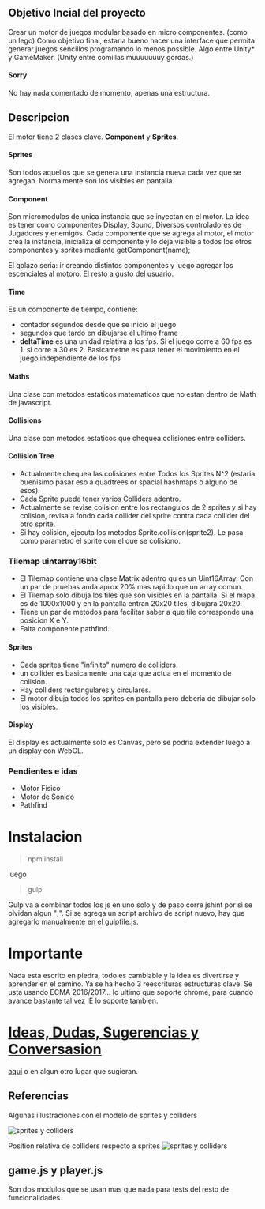 
##  Objetivo Incial del proyecto 
Crear un motor de juegos modular basado en micro componentes. (como un lego)
Como objetivo final, estaria bueno hacer una interface que permita generar juegos sencillos programando lo menos possible. Algo entre Unity* y GameMaker. (Unity entre comillas muuuuuuuy gordas.) 


#### Sorry
No hay nada comentado de momento, apenas una estructura.



## Descripcion

El motor tiene 2 clases clave.
**Component** y **Sprites**.

#### Sprites 
Son todos aquellos que se genera una instancia nueva cada vez que se agregan. Normalmente son los visibles en pantalla.

#### Component 
Son micromodulos de unica instancia que se inyectan en el motor.
La idea es tener como componentes Display, Sound, Diversos controladores de Jugadores y enemigos.
Cada componente que se agrega al motor, el motor crea la instancia, inicializa el componente y lo deja visible a todos los otros componentes y sprites mediante getComponent(name);

El golazo seria: ir creando distintos componentes y luego agregar los escenciales al motoro. El resto a gusto del usuario.



#### Time
Es un componente de tiempo, contiene:
* contador segundos desde que se inicio el juego
* segundos que tardo en dibujarse el ultimo frame
* **deltaTime** es una unidad relativa a los fps. Si el juego corre a 60 fps es 1. si corre a 30 es 2. Basicametne es para tener el movimiento en el juego independiente de los fps

#### Maths
Una clase con metodos estaticos matematicos que no estan dentro de Math de javascript.

#### Collisions
Una clase con metodos estaticos que chequea colisiones entre colliders.


#### Collision Tree
* Actualmente chequea las colisiones entre Todos los Sprites N^2 (estaria buenisimo pasar eso a quadtrees or spacial hashmaps o alguno de esos).
* Cada Sprite puede tener varios Colliders adentro.
* Actualmente se revise colision entre los rectangulos de 2 sprites y si hay colision, revisa a fondo cada collider del sprite contra cada collider del otro sprite.
* Si hay colision, ejecuta los metodos Sprite.collision(sprite2). Le pasa como parametro el sprite con el que se colisiono.



### Tilemap uintarray16bit
* El Tilemap contiene una clase Matrix adentro qu es un Uint16Array. Con un par de pruebas anda aprox 20% mas rapido que un array comun.
* El Tilemap solo dibuja los tiles que son visibles en la pantalla. Si el mapa es de 1000x1000 y  en la pantalla entran 20x20 tiles, dibujara 20x20.
* Tiene un par de metodos para facilitar saber a que tile corresponde una posicion X e Y.
* Falta componente pathfind.

#### Sprites
* Cada sprites tiene "infinito" numero de colliders.
* un collider es basicamente una caja que actua en el momento de colision.
* Hay colliders rectangulares y circulares.
* El motor dibuja todos los sprites en pantalla pero deberia de dibujar solo los visibles.


#### Display
El display es actualmente solo es Canvas, pero se podria extender luego a un display con WebGL.


### Pendientes e idas
* Motor Fisico
* Motor de Sonido
* Pathfind


# Instalacion

>npm install

luego 
>gulp

Gulp va a combinar todos los js en uno solo y de paso corre jshint por si se olvidan algun ";".
Si se agrega un script archivo de script nuevo, hay que agregarlo manualmente en el gulpfile.js.


# Importante
Nada esta escrito en piedra, todo es cambiable y la idea es divertirse y aprender en el camino. Ya se ha hecho 3 reescrituras estructuras clave. 
Se usta usando ECMA 2016/2017... lo ultimo que soporte chrome, para cuando avance bastante tal vez IE lo soporte tambien.


# [Ideas, Dudas, Sugerencias y Conversasion](https://github.com/eugenioenko/gengine/issues/1)
[aqui](https://github.com/eugenioenko/gengine/issues/1) o en algun otro lugar que sugieran.

## Referencias

Algunas illustraciones con el modelo de sprites y colliders

![sprites y colliders ](https://eugenioenko.github.io/gengine/images/sprites-colliders.png)

Position relativa de colliders respecto a sprites
![sprites y colliders ](https://eugenioenko.github.io/gengine/images/colliders-relative.png)


## game.js y player.js
Son dos modulos que se usan mas que nada para tests del resto de funcionalidades.